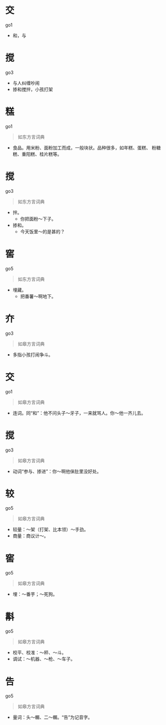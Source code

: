 # 交
go1
- 和，与

# 搅
go3
- 与人纠缠吵闹
- 掺和搅拌，小孩打架

# 糕
go1
> 如东方言词典
- 食品。用米粉、面粉加工而成，一般块状。品种很多，如年糕、蛋糕、  粉糖糕、重阳糕、桂片糕等。

# 搅
go3
> 如东方言词典
- 拌。
  - 你把面粉～下子。
- 掺和。
  - 今天饭里～的是甚的？

# 窖
go5
> 如东方言词典
- 埋藏。
  - 把番薯～啊地下。

# 夰
go3
> 如皋方言词典
- 多指小孩打闹争斗。

# 交
go1
> 如皋方言词典
- 连词。同“和”：他不问头子～牙子，一来就骂人。你～他一齐儿去。

# 搅
go3
> 如皋方言词典
- 动词“参与、掺进”：你～啊他俫肚里没好处。

# 较
go5
> 如皋方言词典
- 较量：～架（打架、比本领）～手劲。
- 商量：商议计～。

# 窖
go5
> 如皋方言词典
- 埋：～番芋；～死狗。

# 斠
go5
> 如皋方言词典
- 校平、校准：～秤、～斗。
- 调试：～机器、～枪、～车子。

# 告
go5
> 如皋方言词典
- 量词：头～糏、二～糏。“告”为记音字。
